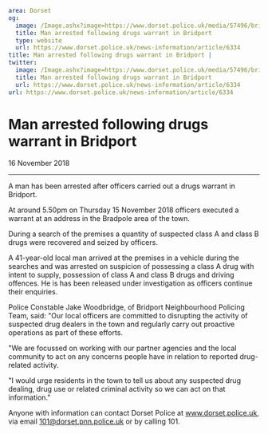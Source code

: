 ```yaml
area: Dorset
og:
  image: /Image.ashx?image=https://www.dorset.police.uk/media/57496/brid-warrant-1-15-november-2018.jpg&amp;amp;width=150
  title: Man arrested following drugs warrant in Bridport
  type: website
  url: https://www.dorset.police.uk/news-information/article/6334
title: Man arrested following drugs warrant in Bridport |
twitter:
  image: /Image.ashx?image=https://www.dorset.police.uk/media/57496/brid-warrant-1-15-november-2018.jpg&amp;amp;width=150
  title: Man arrested following drugs warrant in Bridport
  url: https://www.dorset.police.uk/news-information/article/6334
url: https://www.dorset.police.uk/news-information/article/6334
```

# Man arrested following drugs warrant in Bridport

16 November 2018

* * *

A man has been arrested after officers carried out a drugs warrant in Bridport.

At around 5.50pm on Thursday 15 November 2018 officers executed a warrant at an address in the Bradpole area of the town.

During a search of the premises a quantity of suspected class A and class B drugs were recovered and seized by officers.

A 41-year-old local man arrived at the premises in a vehicle during the searches and was arrested on suspicion of possessing a class A drug with intent to supply, possession of class A and class B drugs and driving offences. He is has been released under investigation as officers continue their enquiries.

Police Constable Jake Woodbridge, of Bridport Neighbourhood Policing Team, said: "Our local officers are committed to disrupting the activity of suspected drug dealers in the town and regularly carry out proactive operations as part of these efforts.

"We are focussed on working with our partner agencies and the local community to act on any concerns people have in relation to reported drug-related activity.

"I would urge residents in the town to tell us about any suspected drug dealing, drug use or related criminal activity so we can act on that information."

Anyone with information can contact Dorset Police at www.dorset.police.uk, via email 101@dorset.pnn.police.uk or by calling 101.
